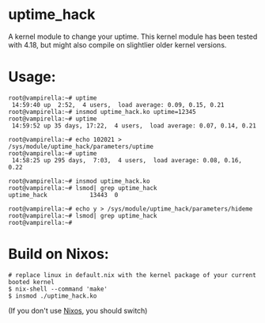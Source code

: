 uptime_hack
===========

A kernel module to change your uptime.
This kernel module has been tested with 4.18, but might also compile on
slightlier older kernel versions.

Usage:
======

```
root@vampirella:~# uptime
 14:59:40 up  2:52,  4 users,  load average: 0.09, 0.15, 0.21
root@vampirella:~# insmod uptime_hack.ko uptime=12345
root@vampirella:~# uptime
 14:59:52 up 35 days, 17:22,  4 users,  load average: 0.07, 0.14, 0.21

root@vampirella:~# echo 102021 > /sys/module/uptime_hack/parameters/uptime 
root@vampirella:~# uptime
 14:58:25 up 295 days,  7:03,  4 users,  load average: 0.08, 0.16, 0.22

root@vampirella:~# insmod uptime_hack.ko
root@vampirella:~# lsmod| grep uptime_hack
uptime_hack            13443  0 

root@vampirella:~# echo y > /sys/module/uptime_hack/parameters/hideme 
root@vampirella:~# lsmod| grep uptime_hack
root@vampirella:~#
```

Build on Nixos:
===============

```
# replace linux in default.nix with the kernel package of your current booted kernel
$ nix-shell --command 'make'
$ insmod ./uptime_hack.ko
```

(If you don't use [Nixos](https://nixos.org/), you should switch)
